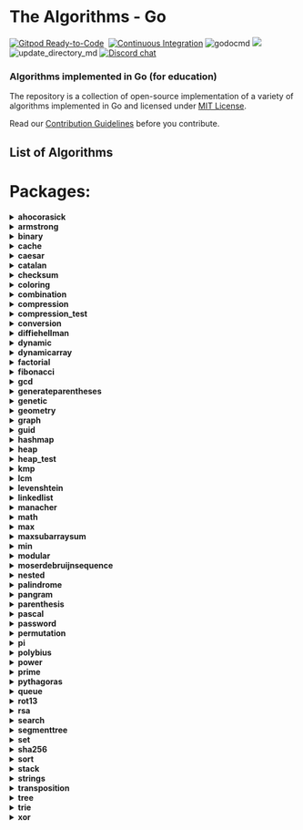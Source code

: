# The Algorithms - Go
[![Gitpod Ready-to-Code](https://img.shields.io/badge/Gitpod-Ready--to--Code-blue?logo=gitpod&style=flat-square)](https://gitpod.io/#https://github.com/TheAlgorithms/Go)&nbsp;
[![Continuous Integration](https://github.com/TheAlgorithms/Go/actions/workflows/ci.yml/badge.svg)](https://github.com/TheAlgorithms/Go/actions/workflows/ci.yml)
![godocmd](https://github.com/tjgurwara99/Go/workflows/godocmd/badge.svg)
![](https://img.shields.io/github/repo-size/TheAlgorithms/Go.svg?label=Repo%20size&style=flat-square)&nbsp;
![update_directory_md](https://github.com/TheAlgorithms/Go/workflows/update_directory_md/badge.svg)
[![Discord chat](https://img.shields.io/discord/808045925556682782.svg?logo=discord&colorB=7289DA&style=flat-square)](https://the-algorithms.com/discord/)&nbsp;

### Algorithms implemented in Go (for education)

The repository is a collection of open-source implementation of a variety of algorithms implemented in Go and licensed under [MIT License](LICENSE).

Read our [Contribution Guidelines](CONTRIBUTING.md) before you contribute.

## List of Algorithms
<!--- AUTOGENERATED --->
<!--- GODOCMD BEGIN --->
# Packages:

<details>
	<summary> <strong> ahocorasick </strong> </summary>	

---

##### Functions:

1. [`Advanced`](strings/ahocorasick/advancedahocorasick.go#L10):  Advanced Function performing the Advanced Aho-Corasick algorithm. Finds and prints occurrences of each pattern.
2. [`AhoCorasick`](strings/ahocorasick/ahocorasick.go#L15):  AhoCorasick Function performing the Basic Aho-Corasick algorithm. Finds and prints occurrences of each pattern.
3. [`ArrayUnion`](strings/ahocorasick/shared.go#L86):  ArrayUnion Concats two arrays of int's into one.
4. [`BoolArrayCapUp`](strings/ahocorasick/shared.go#L78):  BoolArrayCapUp Dynamically increases an array size of bool's by 1.
5. [`BuildAc`](strings/ahocorasick/ahocorasick.go#L54):  Functions that builds Aho Corasick automaton.
6. [`BuildExtendedAc`](strings/ahocorasick/advancedahocorasick.go#L46):  BuildExtendedAc Functions that builds extended Aho Corasick automaton.
7. [`ComputeAlphabet`](strings/ahocorasick/shared.go#L61):  ComputeAlphabet Function that returns string of all the possible characters in given patterns.
8. [`ConstructTrie`](strings/ahocorasick/shared.go#L4):  ConstructTrie Function that constructs Trie as an automaton for a set of reversed & trimmed strings.
9. [`Contains`](strings/ahocorasick/shared.go#L39):  Contains Returns 'true' if array of int's 's' contains int 'e', 'false' otherwise.
10. [`CreateNewState`](strings/ahocorasick/shared.go#L111):  CreateNewState Automaton function for creating a new state 'state'.
11. [`CreateTransition`](strings/ahocorasick/shared.go#L116):  CreateTransition Creates a transition for function σ(state,letter) = end.
12. [`GetParent`](strings/ahocorasick/shared.go#L99):  GetParent Function that finds the first previous state of a state and returns it. Used for trie where there is only one parent.
13. [`GetTransition`](strings/ahocorasick/shared.go#L121):  GetTransition Returns ending state for transition σ(fromState,overChar), '-1' if there is none.
14. [`GetWord`](strings/ahocorasick/shared.go#L49):  GetWord Function that returns word found in text 't' at position range 'begin' to 'end'.
15. [`IntArrayCapUp`](strings/ahocorasick/shared.go#L70):  IntArrayCapUp Dynamically increases an array size of int's by 1.
16. [`StateExists`](strings/ahocorasick/shared.go#L133):  StateExists Checks if state 'state' exists. Returns 'true' if it does, 'false' otherwise.

---
##### Types

1. [`Result`](strings/ahocorasick/ahocorasick.go#L9): No description provided.


---
</details><details>
	<summary> <strong> armstrong </strong> </summary>	

---

##### Functions:

1. [`IsArmstrong`](math/armstrong/isarmstrong.go#L14): No description provided.

---
</details><details>
	<summary> <strong> binary </strong> </summary>	

---

#####  Package binary describes algorithms that use binary operations for different calculations.

---
##### Functions:

1. [`Abs`](math/binary/abs.go#L10):  Abs returns absolute value using binary operation Principle of operation: 1) Get the mask by right shift by the base 2) Base is the size of an integer variable in bits, for example, for int32 it will be 32, for int64 it will be 64 3) For negative numbers, above step sets mask as 1 1 1 1 1 1 1 1 and 0 0 0 0 0 0 0 0 for positive numbers. 4) Add the mask to the given number. 5) XOR of mask + n and mask gives the absolute value.
2. [`BitCounter`](math/binary/bitcounter.go#L11):  BitCounter - The function returns the number of set bits for an unsigned integer number
3. [`IsPowerOfTwo`](math/binary/checkisnumberpoweroftwo.go#L21):  IsPowerOfTwo This function uses the fact that powers of 2 are represented like 10...0 in binary, and numbers one less than the power of 2 are represented like 11...1. Therefore, using the and function:	  10...0	& 01...1	  00...0 -> 0 This is also true for 0, which is not a power of 2, for which we have to add and extra condition.
4. [`IsPowerOfTwoLeftShift`](math/binary/checkisnumberpoweroftwo.go#L28):  IsPowerOfTwoLeftShift This function takes advantage of the fact that left shifting a number by 1 is equivalent to multiplying by 2. For example, binary 00000001 when shifted by 3 becomes 00001000, which in decimal system is 8 or = 2 * 2 * 2
5. [`LogBase2`](math/binary/logarithm.go#L7):  LogBase2 Finding the exponent of n = 2**x using bitwise operations (logarithm in base 2 of n) [See more](https://en.wikipedia.org/wiki/Logarithm)
6. [`MeanUsingAndXor`](math/binary/arithmeticmean.go#L12):  MeanUsingAndXor This function finds arithmetic mean using "AND" and "XOR" operations
7. [`MeanUsingRightShift`](math/binary/arithmeticmean.go#L17):  MeanUsingRightShift This function finds arithmetic mean using right shift
8. [`ReverseBits`](math/binary/reversebits.go#L14):  ReverseBits This function initialized the result by 0 (all bits 0) and process the given number starting from its least significant bit. If the current bit is 1, set the corresponding most significant bit in the result and finally move on to the next bit in the input number. Repeat this till all its bits are processed.
9. [`SequenceGrayCode`](math/binary/rbc.go#L11):  SequenceGrayCode The function generates an "Gray code" sequence of length n
10. [`Sqrt`](math/binary/sqrt.go#L16): No description provided.
11. [`XorSearchMissingNumber`](math/binary/xorsearch.go#L11):  XorSearchMissingNumber This function finds a missing number in a sequence

---
</details><details>
	<summary> <strong> cache </strong> </summary>	

---

##### Functions:

1. [`NewLRU`](cache/lru.go#L20):  NewLRU represent initiate lru cache with capacity

---
##### Types

1. [`LRU`](cache/lru.go#L12): No description provided.


---
</details><details>
	<summary> <strong> caesar </strong> </summary>	

---

#####  Package caesar is the shift cipher ref: https://en.wikipedia.org/wiki/Caesar_cipher

---
##### Functions:

1. [`Decrypt`](cipher/caesar/caesar.go#L27):  Decrypt decrypts by left shift of "key" each character of "input"
2. [`Encrypt`](cipher/caesar/caesar.go#L6):  Encrypt encrypts by right shift of "key" each character of "input"
3. [`FuzzCaesar`](cipher/caesar/caesar_test.go#L158): No description provided.

---
</details><details>
	<summary> <strong> catalan </strong> </summary>	

---

##### Functions:

1. [`CatalanNumber`](math/catalan/catalannumber.go#L16):  CatalanNumber This function returns the `nth` Catalan number

---
</details><details>
	<summary> <strong> checksum </strong> </summary>	

---

#####  Package checksum describes algorithms for finding various checksums

---
##### Functions:

1. [`CRC8`](checksum/crc8.go#L25):  CRC8 calculates CRC8 checksum of the given data.
2. [`Luhn`](checksum/luhn.go#L11):  Luhn validates the provided data using the Luhn algorithm.

---
##### Types

1. [`CRCModel`](checksum/crc8.go#L15): No description provided.


---
</details><details>
	<summary> <strong> coloring </strong> </summary>	

---

#####  Package coloring provides implementation of different graph coloring algorithms, e.g. coloring using BFS, using Backtracking, using greedy approach. Author(s): [Shivam](https://github.com/Shivam010)

---
##### Functions:

1. [`BipartiteCheck`](graph/coloring/bipartite.go#L40):  basically tries to color the graph in two colors if each edge connects 2 differently colored nodes the graph can be considered bipartite

---
##### Types

1. [`Graph`](graph/coloring/graph.go#L14): No description provided.


---
</details><details>
	<summary> <strong> combination </strong> </summary>	

---

#####  Package combination ...

---
##### Functions:

1. [`Start`](strings/combination/combination.go#L13):  Start ...

---
##### Types

1. [`Combinations`](strings/combination/combination.go#L7): No description provided.


---
</details><details>
	<summary> <strong> compression </strong> </summary>	

---

##### Functions:

1. [`HuffDecode`](compression/huffmancoding.go#L104):  HuffDecode recursively decodes the binary code in, by traversing the Huffman compression tree pointed by root. current stores the current node of the traversing algorithm. out stores the current decoded string.
2. [`HuffEncode`](compression/huffmancoding.go#L93):  HuffEncode encodes the string in by applying the mapping defined by codes.
3. [`HuffEncoding`](compression/huffmancoding.go#L76):  HuffEncoding recursively traverses the Huffman tree pointed by node to obtain the map codes, that associates a rune with a slice of booleans. Each code is prefixed by prefix and left and right children are labelled with the booleans false and true, respectively.
4. [`HuffTree`](compression/huffmancoding.go#L33):  HuffTree returns the root Node of the Huffman tree by compressing listfreq. The compression produces the most optimal code lengths, provided listfreq is ordered, i.e.: listfreq[i] <= listfreq[j], whenever i < j.

---
##### Types

1. [`Node`](compression/huffmancoding.go#L17): No description provided.

2. [`SymbolFreq`](compression/huffmancoding.go#L25): No description provided.


---
</details><details>
	<summary> <strong> compression_test </strong> </summary>	

---

##### Functions:

1. [`SymbolCountOrd`](compression/huffmancoding_test.go#L16):  SymbolCountOrd computes sorted symbol-frequency list of input message

---
</details><details>
	<summary> <strong> conversion </strong> </summary>	

---

#####  Package conversion is a package of implementations which converts one data structure to another.

---
##### Functions:

1. [`Base64Decode`](conversion/base64.go#L57):  Base64Decode decodes the received input base64 string into a byte slice. The implementation follows the RFC4648 standard, which is documented at https://datatracker.ietf.org/doc/html/rfc4648#section-4
2. [`Base64Encode`](conversion/base64.go#L19):  Base64Encode encodes the received input bytes slice into a base64 string. The implementation follows the RFC4648 standard, which is documented at https://datatracker.ietf.org/doc/html/rfc4648#section-4
3. [`BinaryToDecimal`](conversion/binarytodecimal.go#L25):  BinaryToDecimal() function that will take Binary number as string, and return it's Decimal equivalent as integer.
4. [`DecimalToBinary`](conversion/decimaltobinary.go#L32):  DecimalToBinary() function that will take Decimal number as int, and return it's Binary equivalent as string.
5. [`FuzzBase64Encode`](conversion/base64_test.go#L113): No description provided.
6. [`HEXToRGB`](conversion/rgbhex.go#L10):  HEXToRGB splits an RGB input (e.g. a color in hex format; 0x<color-code>) into the individual components: red, green and blue
7. [`IntToRoman`](conversion/inttoroman.go#L17):  IntToRoman converts an integer value to a roman numeral string. An error is returned if the integer is not between 1 and 3999.
8. [`RGBToHEX`](conversion/rgbhex.go#L41):  RGBToHEX does exactly the opposite of HEXToRGB: it combines the three components red, green and blue to an RGB value, which can be converted to e.g. Hex
9. [`Reverse`](conversion/decimaltobinary.go#L22):  Reverse() function that will take string, and returns the reverse of that string.
10. [`RomanToInt`](conversion/romantoint.go#L40):  RomanToInt converts a roman numeral string to an integer. Roman numerals for numbers outside the range 1 to 3,999 will return an error. Nil or empty string return 0 with no error thrown.

---
</details><details>
	<summary> <strong> diffiehellman </strong> </summary>	

---

#####  Package diffiehellman implements Diffie-Hellman Key Exchange Algorithm for more information watch : https://www.youtube.com/watch?v=NmM9HA2MQGI

---
##### Functions:

1. [`GenerateMutualKey`](cipher/diffiehellman/diffiehellmankeyexchange.go#L19):  GenerateMutualKey : generates a mutual key that can be used by only alice and bob mutualKey = (shareKey^prvKey)%primeNumber
2. [`GenerateShareKey`](cipher/diffiehellman/diffiehellmankeyexchange.go#L13):  GenerateShareKey : generates a key using client private key , generator and primeNumber this key can be made public shareKey = (g^key)%primeNumber

---
</details><details>
	<summary> <strong> dynamic </strong> </summary>	

---

#####  Package dynamic is a package of certain implementations of dynamically run algorithms.

---
##### Functions:

1. [`Abbreviation`](dynamic/abbreviation.go#L24):  Returns true if it is possible to make a equals b (if b is an abbreviation of a), returns false otherwise
2. [`Bin2`](dynamic/binomialcoefficient.go#L21):  Bin2 function
3. [`CoinChange`](dynamic/coinchange.go#L5):  CoinChange finds the number of possible combinations of coins of different values which can get to the target amount.
4. [`CutRodDp`](dynamic/rodcutting.go#L21):  CutRodDp solve the same problem using dynamic programming
5. [`CutRodRec`](dynamic/rodcutting.go#L8):  CutRodRec solve the problem recursively: initial approach
6. [`EditDistanceDP`](dynamic/editdistance.go#L35):  EditDistanceDP is an optimised implementation which builds on the ideas of the recursive implementation. We use dynamic programming to compute the DP table where dp[i][j] denotes the edit distance value of first[0..i-1] and second[0..j-1]. Time complexity is O(m * n) where m and n are lengths of the strings, first and second respectively.
7. [`EditDistanceRecursive`](dynamic/editdistance.go#L10):  EditDistanceRecursive is a naive implementation with exponential time complexity.
8. [`IsSubsetSum`](dynamic/subsetsum.go#L14): No description provided.
9. [`Knapsack`](dynamic/knapsack.go#L17):  Knapsack solves knapsack problem return maxProfit
10. [`LongestCommonSubsequence`](dynamic/longestcommonsubsequence.go#L13):  LongestCommonSubsequence function
11. [`LongestIncreasingSubsequence`](dynamic/longestincreasingsubsequence.go#L9):  LongestIncreasingSubsequence returns the longest increasing subsequence where all elements of the subsequence are sorted in increasing order
12. [`LongestIncreasingSubsequenceGreedy`](dynamic/longestincreasingsubsequencegreedy.go#L9):  LongestIncreasingSubsequenceGreedy is a function to find the longest increasing subsequence in a given array using a greedy approach. The dynamic programming approach is implemented alongside this one. Worst Case Time Complexity: O(nlogn) Auxiliary Space: O(n), where n is the length of the array(slice). Reference: https://www.geeksforgeeks.org/construction-of-longest-monotonically-increasing-subsequence-n-log-n/
13. [`LpsDp`](dynamic/longestpalindromicsubsequence.go#L25):  LpsDp function
14. [`LpsRec`](dynamic/longestpalindromicsubsequence.go#L20):  LpsRec function
15. [`MatrixChainDp`](dynamic/matrixmultiplication.go#L24):  MatrixChainDp function
16. [`MatrixChainRec`](dynamic/matrixmultiplication.go#L10):  MatrixChainRec function
17. [`Max`](dynamic/knapsack.go#L11):  Max function - possible duplicate
18. [`NthCatalanNumber`](dynamic/catalan.go#L13):  NthCatalan returns the n-th Catalan Number Complexity: O(n²)
19. [`NthFibonacci`](dynamic/fibonacci.go#L6):  NthFibonacci returns the nth Fibonacci Number

---
</details><details>
	<summary> <strong> dynamicarray </strong> </summary>	

---

#####  Package dynamicarray A dynamic array is quite similar to a regular array, but its Size is modifiable during program runtime, very similar to how a slice in Go works. The implementation is for educational purposes and explains how one might go about implementing their own version of slices.  For more details check out those links below here: GeeksForGeeks article : https://www.geeksforgeeks.org/how-do-dynamic-arrays-work/ Go blog: https://blog.golang.org/slices-intro Go blog: https://blog.golang.org/slices authors [Wesllhey Holanda](https://github.com/wesllhey), [Milad](https://github.com/miraddo) see dynamicarray.go, dynamicarray_test.go

---
##### Types

1. [`DynamicArray`](structure/dynamicarray/dynamicarray.go#L21): No description provided.


---
</details><details>
	<summary> <strong> factorial </strong> </summary>	

---

#####  Package factorial describes algorithms Factorials calculations.

---
##### Functions:

1. [`Iterative`](math/factorial/factorial.go#L12):  Iterative returns the iteratively brute forced factorial of n
2. [`Recursive`](math/factorial/factorial.go#L21):  Recursive This function recursively computes the factorial of a number
3. [`UsingTree`](math/factorial/factorial.go#L30):  UsingTree This function finds the factorial of a number using a binary tree

---
</details><details>
	<summary> <strong> fibonacci </strong> </summary>	

---

##### Functions:

1. [`Formula`](math/fibonacci/fibonacci.go#L42):  Formula This function calculates the n-th fibonacci number using the [formula](https://en.wikipedia.org/wiki/Fibonacci_number#Relation_to_the_golden_ratio) Attention! Tests for large values fall due to rounding error of floating point numbers, works well, only on small numbers
2. [`Matrix`](math/fibonacci/fibonacci.go#L15):  Matrix This function calculates the n-th fibonacci number using the matrix method. [See](https://en.wikipedia.org/wiki/Fibonacci_number#Matrix_form)

---
</details><details>
	<summary> <strong> gcd </strong> </summary>	

---

##### Functions:

1. [`Extended`](math/gcd/extended.go#L12):  Extended simple extended gcd
2. [`ExtendedIterative`](math/gcd/extendedgcditerative.go#L4):  ExtendedIterative finds and returns gcd(a, b), x, y satisfying a*x + b*y = gcd(a, b).
3. [`ExtendedRecursive`](math/gcd/extendedgcd.go#L4):  ExtendedRecursive finds and returns gcd(a, b), x, y satisfying a*x + b*y = gcd(a, b).
4. [`Iterative`](math/gcd/gcditerative.go#L4):  Iterative Faster iterative version of GcdRecursive without holding up too much of the stack
5. [`Recursive`](math/gcd/gcd.go#L4):  Recursive finds and returns the greatest common divisor of a given integer.
6. [`TemplateBenchmarkExtendedGCD`](math/gcd/extendedgcd_test.go#L44): No description provided.
7. [`TemplateBenchmarkGCD`](math/gcd/gcd_test.go#L37): No description provided.
8. [`TemplateTestExtendedGCD`](math/gcd/extendedgcd_test.go#L7): No description provided.
9. [`TemplateTestGCD`](math/gcd/gcd_test.go#L18): No description provided.

---
</details><details>
	<summary> <strong> generateparentheses </strong> </summary>	

---

##### Functions:

1. [`GenerateParenthesis`](strings/generateparentheses/generateparentheses.go#L12): No description provided.

---
</details><details>
	<summary> <strong> genetic </strong> </summary>	

---

#####  Package genetic provides functions to work with strings using genetic algorithm. https://en.wikipedia.org/wiki/Genetic_algorithm  Author: D4rkia

---
##### Functions:

1. [`GeneticString`](strings/genetic/genetic.go#L71):  GeneticString generates PopulationItem based on the imputed target string, and a set of possible runes to build a string with. In order to optimise string generation additional configurations can be provided with Conf instance. Empty instance of Conf (&Conf{}) can be provided, then default values would be set. Link to the same algorithm implemented in python: https://github.com/TheAlgorithms/Python/blob/master/genetic_algorithm/basic_string.py

---
##### Types

1. [`Conf`](strings/genetic/genetic.go#L32): No description provided.

2. [`PopulationItem`](strings/genetic/genetic.go#L26): No description provided.

3. [`Result`](strings/genetic/genetic.go#L52): No description provided.


---
</details><details>
	<summary> <strong> geometry </strong> </summary>	

---

#####  Package geometry contains geometric algorithms Package geometry contains geometric algorithms

---
##### Functions:

1. [`Distance`](math/geometry/straightlines.go#L18):  Distance calculates the shortest distance between two points.
2. [`EuclideanDistance`](math/geometry/distance.go#L20):  EuclideanDistance returns the Euclidean distance between points in any `n` dimensional Euclidean space.
3. [`IsParallel`](math/geometry/straightlines.go#L42):  IsParallel checks if two lines are parallel or not.
4. [`IsPerpendicular`](math/geometry/straightlines.go#L47):  IsPerpendicular checks if two lines are perpendicular or not.
5. [`PointDistance`](math/geometry/straightlines.go#L53):  PointDistance calculates the distance of a given Point from a given line. The slice should contain the coefficiet of x, the coefficient of y and the constant in the respective order.
6. [`Section`](math/geometry/straightlines.go#L24):  Section calculates the Point that divides a line in specific ratio. DO NOT specify the ratio in the form m:n, specify it as r, where r = m / n.
7. [`Slope`](math/geometry/straightlines.go#L32):  Slope calculates the slope (gradient) of a line.
8. [`YIntercept`](math/geometry/straightlines.go#L37):  YIntercept calculates the Y-Intercept of a line from a specific Point.

---
##### Types

1. [`EuclideanPoint`](math/geometry/distance.go#L14): No description provided.

2. [`Line`](math/geometry/straightlines.go#L13): No description provided.

3. [`Point`](math/geometry/straightlines.go#L9): No description provided.


---
</details><details>
	<summary> <strong> graph </strong> </summary>	

---

#####  Package graph demonstrates Graph search algorithms reference: https://en.wikipedia.org/wiki/Tree_traversal

---
##### Functions:

1. [`ArticulationPoint`](graph/articulationpoints.go#L19):  ArticulationPoint is a function to identify articulation points in a graph. The function takes the graph as an argument and returns a boolean slice which indicates whether a vertex is an articulation point or not. Worst Case Time Complexity: O(|V| + |E|) Auxiliary Space: O(|V|) reference: https://en.wikipedia.org/wiki/Biconnected_component and https://cptalks.quora.com/Cut-Vertex-Articulation-point
2. [`BreadthFirstSearch`](graph/breadthfirstsearch.go#L9):  BreadthFirstSearch is an algorithm for traversing and searching graph data structures. It starts at an arbitrary node of a graph, and explores all of the neighbor nodes at the present depth prior to moving on to the nodes at the next depth level. Worst-case performance	 		O(|V|+|E|)=O(b^{d})}O(|V|+|E|)=O(b^{d}) Worst-case space complexity	 	O(|V|)=O(b^{d})}O(|V|)=O(b^{d}) reference: https://en.wikipedia.org/wiki/Breadth-first_search
3. [`DepthFirstSearch`](graph/depthfirstsearch.go#L53): No description provided.
4. [`DepthFirstSearchHelper`](graph/depthfirstsearch.go#L21): No description provided.
5. [`FloydWarshall`](graph/floydwarshall.go#L15):  FloydWarshall Returns all pair's shortest path using Floyd Warshall algorithm
6. [`GetIdx`](graph/depthfirstsearch.go#L3): No description provided.
7. [`KruskalMST`](graph/kruskal.go#L87):  KruskalMST will return a minimum spanning tree along with its total cost to using Kruskal's algorithm. Time complexity is O(m * log (n)) where m is the number of edges in the graph and n is number of nodes in it.
8. [`LowestCommonAncestor`](graph/lowestcommonancestor.go#L111):  For each node, we will precompute its ancestor above him, its ancestor two nodes above, its ancestor four nodes above, etc. Let's call `jump[j][u]` is the `2^j`-th ancestor above the node `u` with `u` in range `[0, numbersVertex)`, `j` in range `[0,MAXLOG)`. These information allow us to jump from any node to any ancestor above it in `O(MAXLOG)` time.
9. [`New`](graph/graph.go#L16):  Constructor functions for graphs (undirected by default)
10. [`NewDSU`](graph/kruskal.go#L34):  NewDSU will return an initialised DSU using the value of n which will be treated as the number of elements out of which the DSU is being made
11. [`NewTree`](graph/lowestcommonancestor.go#L84): No description provided.
12. [`NotExist`](graph/depthfirstsearch.go#L12): No description provided.
13. [`Topological`](graph/topological.go#L7):  Assumes that graph given is valid and possible to get a topo ordering. constraints are array of []int{a, b}, representing an edge going from a to b

---
##### Types

1. [`DisjointSetUnion`](graph/kruskal.go#L29): No description provided.

2. [`DisjointSetUnionElement`](graph/kruskal.go#L21): No description provided.

3. [`Edge`](graph/kruskal.go#L14): No description provided.

4. [`Graph`](graph/graph.go#L9): No description provided.

5. [`Item`](graph/dijkstra.go#L5): No description provided.

6. [`Query`](graph/lowestcommonancestor_test.go#L9): No description provided.

7. [`Tree`](graph/lowestcommonancestor.go#L25): No description provided.

8. [`TreeEdge`](graph/lowestcommonancestor.go#L12): No description provided.

9. [`WeightedGraph`](graph/floydwarshall.go#L9): No description provided.


---
</details><details>
	<summary> <strong> guid </strong> </summary>	

---

#####  Package guid provides facilities for generating random globally unique identifiers.

---
##### Functions:

1. [`New`](strings/guid/guid.go#L28):  New returns a randomly generated global unique identifier.

---
</details><details>
	<summary> <strong> hashmap </strong> </summary>	

---

##### Functions:

1. [`Make`](structure/hashmap/hashmap.go#L32):  Make creates a new HashMap instance with input size and capacity
2. [`New`](structure/hashmap/hashmap.go#L24):  New return new HashMap instance

---
##### Types

1. [`HashMap`](structure/hashmap/hashmap.go#L17): No description provided.


---
</details><details>
	<summary> <strong> heap </strong> </summary>	

---

##### Functions:

1. [`New`](structure/heap/heap.go#L15):  New gives a new heap object.
2. [`NewAny`](structure/heap/heap.go#L24):  NewAny gives a new heap object. element can be anything, but must provide less function.

---
##### Types

1. [`Heap`](structure/heap/heap.go#L9): No description provided.


---
</details><details>
	<summary> <strong> heap_test </strong> </summary>	

---

##### Types

1. [`testInt`](#L0): 

	Methods:
	1. [`Less`](structure/heap/heap_test.go#L11): No description provided.
2. [`testStudent`](#L0): 

	Methods:
	1. [`Less`](structure/heap/heap_test.go#L20): No description provided.

---
</details><details>
	<summary> <strong> kmp </strong> </summary>	

---

##### Functions:

1. [`Kmp`](strings/kmp/kmp.go#L4):  Kmp Function kmp performing the Knuth-Morris-Pratt algorithm.

---
##### Types

1. [`args`](strings/kmp/kmp_test.go#L39): No description provided.


---
</details><details>
	<summary> <strong> lcm </strong> </summary>	

---

##### Functions:

1. [`Lcm`](math/lcm/lcm.go#L10):  Lcm returns the lcm of two numbers using the fact that lcm(a,b) * gcd(a,b) = | a * b |

---
</details><details>
	<summary> <strong> levenshtein </strong> </summary>	

---

##### Functions:

1. [`Distance`](strings/levenshtein/levenshteindistance.go#L10):  Distance Function that gives Levenshtein Distance

---
</details><details>
	<summary> <strong> linkedlist </strong> </summary>	

---

#####  Package linkedlist demonstrates different implementations on linkedlists.

---
##### Functions:

1. [`JosephusProblem`](structure/linkedlist/cyclic.go#L120):  https://en.wikipedia.org/wiki/Josephus_problem This is a struct-based solution for Josephus problem.
2. [`NewCyclic`](structure/linkedlist/cyclic.go#L12):  Create new list.
3. [`NewDoubly`](structure/linkedlist/doubly.go#L31): No description provided.
4. [`NewNode`](structure/linkedlist/shared.go#L12):  Create new node.
5. [`NewSingly`](structure/linkedlist/singlylinkedlist.go#L19):  NewSingly returns a new instance of a linked list

---
##### Types

1. [`Cyclic`](structure/linkedlist/cyclic.go#L6): No description provided.

2. [`Doubly`](structure/linkedlist/doubly.go#L18): No description provided.

3. [`Node`](structure/linkedlist/shared.go#L5): No description provided.

4. [`Singly`](structure/linkedlist/singlylinkedlist.go#L10): No description provided.

5. [`testCase`](structure/linkedlist/cyclic_test.go#L105): No description provided.


---
</details><details>
	<summary> <strong> manacher </strong> </summary>	

---

##### Functions:

1. [`LongestPalindrome`](strings/manacher/longestpalindrome.go#L37): No description provided.

---
</details><details>
	<summary> <strong> math </strong> </summary>	

---

#####  filename : krishnamurthy.go description: A program which contains the function that returns true if a given number is Krishnamurthy number or not. details: A number is a Krishnamurthy number if the sum of all the factorials of the digits is equal to the number. Ex: 1! = 1, 145 = 1! + 4! + 5! author(s): [GooMonk](https://github.com/GooMonk) see krishnamurthy_test.go Package math is a package that contains mathematical algorithms and its different implementations.

---
##### Functions:

1. [`Abs`](math/abs.go#L11):  Abs returns absolute value
2. [`AliquotSum`](math/aliquotsum.go#L14):  This function returns s(n) for given number
3. [`Combinations`](math/binomialcoefficient.go#L20):  C is Binomial Coefficient function This function returns C(n, k) for given n and k
4. [`Cos`](math/cos.go#L10):  Cos  returns the cosine of the radian argument x. [See more](https://en.wikipedia.org/wiki/Sine_and_cosine) [Based on the idea of Bhaskara approximation of cos(x)](https://math.stackexchange.com/questions/3886552/bhaskara-approximation-of-cosx)
5. [`DefaultPolynomial`](math/pollard.go#L16):  DefaultPolynomial is the commonly used polynomial g(x) = (x^2 + 1) mod n
6. [`FindKthMax`](math/kthnumber.go#L11):  FindKthMax returns the kth large element given an integer slice with nil `error` if found and returns -1 with `error` `search.ErrNotFound` if not found. NOTE: The `nums` slice gets mutated in the process.
7. [`FindKthMin`](math/kthnumber.go#L19):  FindKthMin returns kth small element given an integer slice with nil `error` if found and returns -1 with `error` `search.ErrNotFound` if not found. NOTE: The `nums` slice gets mutated in the process.
8. [`IsKrishnamurthyNumber`](math/krishnamurthy.go#L12):  IsKrishnamurthyNumber returns if the provided number n is a Krishnamurthy number or not.
9. [`IsPerfectNumber`](math/perfectnumber.go#L34):  Checks if inNumber is a perfect number
10. [`IsPowOfTwoUseLog`](math/checkisnumberpoweroftwo.go#L10):  IsPowOfTwoUseLog This function checks if a number is a power of two using the logarithm. The limiting degree can be from 0 to 63. See alternatives in the binary package.
11. [`Lerp`](math/lerp.go#L5):  Lerp or Linear interpolation This function will return new value in 't' percentage  between 'v0' and 'v1'
12. [`LiouvilleLambda`](math/liouville.go#L24):  Lambda is the liouville function This function returns λ(n) for given number
13. [`Mean`](math/mean.go#L7): No description provided.
14. [`Median`](math/median.go#L12): No description provided.
15. [`Mode`](math/mode.go#L19): No description provided.
16. [`Mu`](math/mobius.go#L21):  Mu is the Mobius function This function returns μ(n) for given number
17. [`Phi`](math/eulertotient.go#L5):  Phi is the Euler totient function. This function computes the number of numbers less then n that are coprime with n.
18. [`PollardsRhoFactorization`](math/pollard.go#L29):  PollardsRhoFactorization is an implementation of Pollard's rho factorization algorithm using the default parameters x = y = 2
19. [`PronicNumber`](math/pronicnumber.go#L15):  PronicNumber returns true if argument passed to the function is pronic and false otherwise.
20. [`Sin`](math/sin.go#L9):  Sin returns the sine of the radian argument x. [See more](https://en.wikipedia.org/wiki/Sine_and_cosine)
21. [`SumOfProperDivisors`](math/perfectnumber.go#L17):  Returns the sum of proper divisors of inNumber.

---
</details><details>
	<summary> <strong> max </strong> </summary>	

---

##### Functions:

1. [`Bitwise`](math/max/bitwisemax.go#L11):  Bitwise computes using bitwise operator the maximum of all the integer input and returns it
2. [`Int`](math/max/max.go#L6):  Int is a function which returns the maximum of all the integers provided as arguments.

---
</details><details>
	<summary> <strong> maxsubarraysum </strong> </summary>	

---

#####  Package maxsubarraysum is a package containing a solution to a common problem of finding max contiguous sum within a array of ints.

---
##### Functions:

1. [`MaxSubarraySum`](other/maxsubarraysum/maxsubarraysum.go#L13):  MaxSubarraySum returns the maximum subarray sum

---
</details><details>
	<summary> <strong> min </strong> </summary>	

---

##### Functions:

1. [`Bitwise`](math/min/bitwisemin.go#L11):  Bitwise This function returns the minimum integer using bit operations
2. [`Int`](math/min/min.go#L6):  Int is a function which returns the minimum of all the integers provided as arguments.

---
</details><details>
	<summary> <strong> modular </strong> </summary>	

---

##### Functions:

1. [`Exponentiation`](math/modular/exponentiation.go#L22):  Exponentiation returns base^exponent % mod
2. [`Inverse`](math/modular/inverse.go#L19):  Inverse Modular function
3. [`Multiply64BitInt`](math/modular/exponentiation.go#L51):  Multiply64BitInt Checking if the integer multiplication overflows

---
</details><details>
	<summary> <strong> moserdebruijnsequence </strong> </summary>	

---

##### Functions:

1. [`MoserDeBruijnSequence`](math/moserdebruijnsequence/sequence.go#L7): No description provided.

---
</details><details>
	<summary> <strong> nested </strong> </summary>	

---

#####  Package nested provides functions for testing strings proper brackets nesting.

---
##### Functions:

1. [`IsBalanced`](other/nested/nestedbrackets.go#L20):  IsBalanced returns true if provided input string is properly nested. Input is a sequence of brackets: '(', ')', '[', ']', '{', '}'. A sequence of brackets `s` is considered properly nested if any of the following conditions are true:   - `s` is empty;   - `s` has the form (U) or [U] or {U} where U is a properly nested string;   - `s` has the form VW where V and W are properly nested strings. For example, the string "()()[()]" is properly nested but "[(()]" is not. **Note** Providing characters other then brackets would return false, despite brackets sequence in the string. Make sure to filter input before usage.

---
</details><details>
	<summary> <strong> palindrome </strong> </summary>	

---

##### Functions:

1. [`IsPalindrome`](strings/palindrome/ispalindrome.go#L26): No description provided.
2. [`IsPalindromeRecursive`](strings/palindrome/ispalindrome.go#L39): No description provided.

---
</details><details>
	<summary> <strong> pangram </strong> </summary>	

---

##### Functions:

1. [`IsPangram`](strings/pangram/ispangram.go#L21): No description provided.

---
</details><details>
	<summary> <strong> parenthesis </strong> </summary>	

---

##### Functions:

1. [`Parenthesis`](strings/parenthesis/parenthesis.go#L12):  parcounter will be 0 if all open parenthesis are closed correctly

---
</details><details>
	<summary> <strong> pascal </strong> </summary>	

---

##### Functions:

1. [`GenerateTriangle`](math/pascal/pascaltriangle.go#L24):  GenerateTriangle This function generates a Pascal's triangle of n lines

---
</details><details>
	<summary> <strong> password </strong> </summary>	

---

#####  Package password contains functions to help generate random passwords

---
##### Functions:

1. [`Generate`](other/password/generator.go#L15):  Generate returns a newly generated password

---
</details><details>
	<summary> <strong> permutation </strong> </summary>	

---

##### Functions:

1. [`GenerateElementSet`](math/permutation/heaps.go#L37): No description provided.
2. [`Heaps`](math/permutation/heaps.go#L8):  Heap's Algorithm for generating all permutations of n objects

---
</details><details>
	<summary> <strong> pi </strong> </summary>	

---

#####  spigotpi_test.go description: Test for Spigot Algorithm for the Digits of Pi author(s) [red_byte](https://github.com/i-redbyte) see spigotpi.go

---
##### Functions:

1. [`MonteCarloPi`](math/pi/montecarlopi.go#L17): No description provided.
2. [`MonteCarloPiConcurrent`](math/pi/montecarlopi.go#L36):  MonteCarloPiConcurrent approximates the value of pi using the Monte Carlo method. Unlike the MonteCarloPi function (first version), this implementation uses goroutines and channels to parallelize the computation. More details on the Monte Carlo method available at https://en.wikipedia.org/wiki/Monte_Carlo_method. More details on goroutines parallelization available at https://go.dev/doc/effective_go#parallel.
3. [`Spigot`](math/pi/spigotpi.go#L12): No description provided.

---
</details><details>
	<summary> <strong> polybius </strong> </summary>	

---

#####  Package polybius is encrypting method with polybius square ref: https://en.wikipedia.org/wiki/Polybius_square#Hybrid_Polybius_Playfair_Cipher

---
##### Functions:

1. [`FuzzPolybius`](cipher/polybius/polybius_test.go#L154): No description provided.
2. [`NewPolybius`](cipher/polybius/polybius.go#L21):  NewPolybius returns a pointer to object of Polybius. If the size of "chars" is longer than "size", "chars" are truncated to "size".

---
##### Types

1. [`Polybius`](cipher/polybius/polybius.go#L12): No description provided.


---
</details><details>
	<summary> <strong> power </strong> </summary>	

---

##### Functions:

1. [`IterativePower`](math/power/fastexponent.go#L4):  IterativePower is iterative O(logn) function for pow(x, y)
2. [`RecursivePower`](math/power/fastexponent.go#L18):  RecursivePower is recursive O(logn) function for pow(x, y)
3. [`RecursivePower1`](math/power/fastexponent.go#L30):  RecursivePower1 is recursive O(n) function for pow(x, y)
4. [`UsingLog`](math/power/powvialogarithm.go#L14): No description provided.

---
</details><details>
	<summary> <strong> prime </strong> </summary>	

---

##### Functions:

1. [`Factorize`](math/prime/primefactorization.go#L5):  Factorize is a function that computes the exponents of each prime in the prime factorization of n
2. [`Generate`](math/prime/sieve.go#L26):  Generate returns a int slice of prime numbers up to the limit
3. [`GenerateChannel`](math/prime/sieve.go#L9):  Generate generates the sequence of integers starting at 2 and sends it to the channel `ch`
4. [`MillerRabinDeterministic`](math/prime/millerrabintest.go#L121):  MillerRabinDeterministic is a Deterministic version of the Miller-Rabin test, which returns correct results for all valid int64 numbers.
5. [`MillerRabinProbabilistic`](math/prime/millerrabintest.go#L101):  MillerRabinProbabilistic is a probabilistic test for primality of an integer based of the algorithm devised by Miller and Rabin.
6. [`MillerRandomTest`](math/prime/millerrabintest.go#L77):  MillerRandomTest This is the intermediate step that repeats within the miller rabin primality test for better probabilitic chances of receiving the correct result with random witnesses.
7. [`MillerTest`](math/prime/millerrabintest.go#L49):  MillerTest tests whether num is a strong probable prime to a witness. Formally: a^d ≡ 1 (mod n) or a^(2^r * d) ≡ -1 (mod n), 0 <= r <= s
8. [`MillerTestMultiple`](math/prime/millerrabintest.go#L84):  MillerTestMultiple is like MillerTest but runs the test for multiple witnesses.
9. [`OptimizedTrialDivision`](math/prime/primecheck.go#L26):  OptimizedTrialDivision checks primality of an integer using an optimized trial division method. The optimizations include not checking divisibility by the even numbers and only checking up to the square root of the given number.
10. [`Sieve`](math/prime/sieve.go#L16):  Sieve Sieving the numbers that are not prime from the channel - basically removing them from the channels
11. [`TrialDivision`](math/prime/primecheck.go#L9):  TrialDivision tests whether a number is prime by trying to divide it by the numbers less than it.
12. [`Twin`](math/prime/twin.go#L15):  This function returns twin prime for given number returns (n + 2) if both n and (n + 2) are prime -1 otherwise

---
</details><details>
	<summary> <strong> pythagoras </strong> </summary>	

---

##### Functions:

1. [`Distance`](math/pythagoras/pythagoras.go#L15):  Distance calculates the distance between to vectors with the   Pythagoras theorem

---
##### Types

1. [`Vector`](math/pythagoras/pythagoras.go#L8): No description provided.


---
</details><details>
	<summary> <strong> queue </strong> </summary>	

---

##### Functions:

1. [`BackQueue`](structure/queue/queuearray.go#L32):  BackQueue return the Back value
2. [`DeQueue`](structure/queue/queuearray.go#L20):  DeQueue it will be removed the first value that added into the list
3. [`EnQueue`](structure/queue/queuearray.go#L15):  EnQueue it will be added new value into our list
4. [`FrontQueue`](structure/queue/queuearray.go#L27):  FrontQueue return the Front value
5. [`IsEmptyQueue`](structure/queue/queuearray.go#L42):  IsEmptyQueue check our list is empty or not
6. [`LenQueue`](structure/queue/queuearray.go#L37):  LenQueue will return the length of the queue list

---
##### Types

1. [`LQueue`](structure/queue/queuelinklistwithlist.go#L20): No description provided.

2. [`Node`](structure/queue/queuelinkedlist.go#L13): No description provided.

3. [`Queue`](structure/queue/queuelinkedlist.go#L19): No description provided.


---
</details><details>
	<summary> <strong> rot13 </strong> </summary>	

---

#####  Package rot13 is a simple letter substitution cipher that replaces a letter with the 13th letter after it in the alphabet. ref: https://en.wikipedia.org/wiki/ROT13

---
##### Functions:

1. [`FuzzRot13`](cipher/rot13/rot13_test.go#L72): No description provided.

---
</details><details>
	<summary> <strong> rsa </strong> </summary>	

---

#####  Package rsa shows a simple implementation of RSA algorithm

---
##### Functions:

1. [`Decrypt`](cipher/rsa/rsa.go#L43):  Decrypt decrypts encrypted rune slice based on the RSA algorithm
2. [`Encrypt`](cipher/rsa/rsa.go#L28):  Encrypt encrypts based on the RSA algorithm - uses modular exponentitation in math directory
3. [`FuzzRsa`](cipher/rsa/rsa_test.go#L79): No description provided.

---
</details><details>
	<summary> <strong> search </strong> </summary>	

---

##### Functions:

1. [`BoyerMoore`](strings/search/boyermoore.go#L5):  Implementation of boyer moore string search O(l) where l=len(text)
2. [`Naive`](strings/search/naive.go#L5):  Implementation of naive string search O(n*m) where n=len(txt) and m=len(pattern)

---
</details><details>
	<summary> <strong> segmenttree </strong> </summary>	

---

##### Functions:

1. [`NewSegmentTree`](structure/segmenttree/segmenttree.go#L116): No description provided.

---
##### Types

1. [`SegmentTree`](structure/segmenttree/segmenttree.go#L17): No description provided.


---
</details><details>
	<summary> <strong> set </strong> </summary>	

---

#####  package set implements a Set using a golang map. This implies that only the types that are accepted as valid map keys can be used as set elements. For instance, do not try to Add a slice, or the program will panic.

---
##### Functions:

1. [`New`](structure/set/set.go#L7):  New gives new set.

---
</details><details>
	<summary> <strong> sha256 </strong> </summary>	

---

##### Functions:

1. [`Hash`](hashing/sha256/sha256.go#L50):  Hash hashes the input message using the sha256 hashing function, and return a 32 byte array. The implementation follows the RGC6234 standard, which is documented at https://datatracker.ietf.org/doc/html/rfc6234

---
</details><details>
	<summary> <strong> sort </strong> </summary>	

---

#####  Package sort a package for demonstrating sorting algorithms in Go

---
##### Functions:

1. [`Bubble`](sort/bubblesort.go#L9):  Bubble is a simple generic definition of Bubble sort algorithm.
2. [`Bucket`](sort/bucketsort.go#L7):  Bucket sorts a slice. It is mainly useful when input is uniformly distributed over a range.
3. [`Comb`](sort/combSort.go#L17):  Comb is a simple sorting algorithm which is an improvement of the bubble sorting algorithm.
4. [`Count`](sort/countingsort.go#L11): No description provided.
5. [`Cycle`](sort/cyclesort.go#L10):  Cycle sort is an in-place, unstable sorting algorithm that is particularly useful when sorting arrays containing elements with a small range of values. It is theoretically optimal in terms of the total number of writes to the original array.
6. [`Exchange`](sort/exchangesort.go#L8): No description provided.
7. [`HeapSort`](sort/heapsort.go#L116): No description provided.
8. [`ImprovedSimple`](sort/simplesort.go#L27):  ImprovedSimple is a improve SimpleSort by skipping an unnecessary comparison of the first and last. This improved version is more similar to implementation of insertion sort
9. [`Insertion`](sort/insertionsort.go#L5): No description provided.
10. [`Merge`](sort/mergesort.go#L41):  Merge Perform merge sort on a slice
11. [`MergeIter`](sort/mergesort.go#L55): No description provided.
12. [`Pancake`](sort/pancakesort.go#L8):  Pancake sorts a slice using flip operations, where flip refers to the idea of reversing the slice from index `0` to `i`.
13. [`ParallelMerge`](sort/mergesort.go#L66):  ParallelMerge Perform merge sort on a slice using goroutines
14. [`Partition`](sort/quicksort.go#L12): No description provided.
15. [`Patience`](sort/patiencesort.go#L13): No description provided.
16. [`Pigeonhole`](sort/pigeonholesort.go#L15):  Pigeonhole sorts a slice using pigeonhole sorting algorithm. NOTE: To maintain time complexity O(n + N), this is the reason for having only Integer constraint instead of Ordered.
17. [`Quicksort`](sort/quicksort.go#L39):  Quicksort Sorts the entire array
18. [`QuicksortRange`](sort/quicksort.go#L26):  QuicksortRange Sorts the specified range within the array
19. [`RadixSort`](sort/radixsort.go#L43): No description provided.
20. [`Selection`](sort/selectionsort.go#L5): No description provided.
21. [`Shell`](sort/shellsort.go#L5): No description provided.
22. [`Simple`](sort/simplesort.go#L13): No description provided.

---
##### Types

1. [`MaxHeap`](sort/heapsort.go#L5): No description provided.


---
</details><details>
	<summary> <strong> stack </strong> </summary>	

---

##### Types

1. [`Node`](structure/stack/stacklinkedlist.go#L13): No description provided.

2. [`SList`](structure/stack/stacklinkedlistwithlist.go#L18): No description provided.

3. [`Stack`](structure/stack/stacklinkedlist.go#L19): No description provided.


---
</details><details>
	<summary> <strong> strings </strong> </summary>	

---

#####  Package strings is a package that contains all algorithms that are used to analyse and manipulate strings.

---
##### Functions:

1. [`CountChars`](strings/charoccurrence.go#L12):  CountChars counts the number of a times a character has occurred in the provided string argument and returns a map with `rune` as keys and the count as value.
2. [`IsIsogram`](strings/isisogram.go#L34): No description provided.

---
</details><details>
	<summary> <strong> transposition </strong> </summary>	

---

##### Functions:

1. [`Decrypt`](cipher/transposition/transposition.go#L81): No description provided.
2. [`Encrypt`](cipher/transposition/transposition.go#L51): No description provided.
3. [`FuzzTransposition`](cipher/transposition/transposition_test.go#L103): No description provided.

---
</details><details>
	<summary> <strong> tree </strong> </summary>	

---

#####  For more details check out those links below here: Wikipedia article: https://en.wikipedia.org/wiki/Binary_search_tree authors [guuzaa](https://github.com/guuzaa)

---
##### Functions:

1. [`NewAVL`](structure/tree/avl.go#L54):  NewAVL creates a novel AVL tree
2. [`NewBinarySearch`](structure/tree/bstree.go#L46):  NewBinarySearch creates a novel Binary-Search tree
3. [`NewRB`](structure/tree/rbtree.go#L57):  NewRB creates a new Red-Black Tree

---
##### Types

1. [`AVL`](structure/tree/avl.go#L48): No description provided.

2. [`AVLNode`](structure/tree/avl.go#L18): No description provided.

3. [`BSNode`](structure/tree/bstree.go#L15): No description provided.

4. [`BinarySearch`](structure/tree/bstree.go#L40): No description provided.

5. [`RB`](structure/tree/rbtree.go#L51): No description provided.

6. [`RBNode`](structure/tree/rbtree.go#L25): No description provided.


---
</details><details>
	<summary> <strong> trie </strong> </summary>	

---

#####  Package trie provides Trie data structures in golang.  Wikipedia: https://en.wikipedia.org/wiki/Trie

---
##### Functions:

1. [`NewNode`](structure/trie/trie.go#L14):  NewNode creates a new Trie node with initialized children map.

---
##### Types

1. [`Node`](structure/trie/trie.go#L7): No description provided.


---
</details><details>
	<summary> <strong> xor </strong> </summary>	

---

#####  Package xor is an encryption algorithm that operates the exclusive disjunction(XOR) ref: https://en.wikipedia.org/wiki/XOR_cipher

---
##### Functions:

1. [`Decrypt`](cipher/xor/xor.go#L19):  Decrypt decrypts with Xor encryption
2. [`Encrypt`](cipher/xor/xor.go#L10):  Encrypt encrypts with Xor encryption after converting each character to byte The returned value might not be readable because there is no guarantee which is within the ASCII range If using other type such as string, []int, or some other types, add the statements for converting the type to []byte.
3. [`FuzzXOR`](cipher/xor/xor_test.go#L108): No description provided.

---
</details>
<!--- GODOCMD END --->
